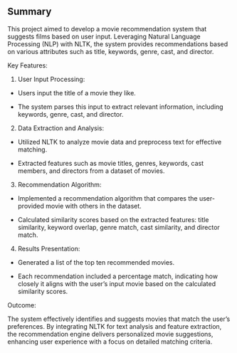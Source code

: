 ## Summary

This project aimed to develop a movie recommendation system that suggests films based on user input. Leveraging Natural Language Processing (NLP) with NLTK, the system provides recommendations based on various attributes such as title, keywords, genre, cast, and director.

Key Features:

1. User Input Processing:

 * Users input the title of a movie they like.

 * The system parses this input to extract relevant information, including keywords, genre, cast, and director.

2. Data Extraction and Analysis:

* Utilized NLTK to analyze movie data and preprocess text for effective matching.

* Extracted features such as movie titles, genres, keywords, cast members, and directors from a dataset of movies.

3. Recommendation Algorithm:

* Implemented a recommendation algorithm that compares the user-provided movie with others in the dataset.

* Calculated similarity scores based on the extracted features: title similarity, keyword overlap, genre match, cast similarity, and director match.

4. Results Presentation:

* Generated a list of the top ten recommended movies.

* Each recommendation included a percentage match, indicating how closely it aligns with the user’s input movie based on the calculated similarity scores.

Outcome:

The system effectively identifies and suggests movies that match the user’s preferences. By integrating NLTK for text analysis and feature extraction, the recommendation engine delivers personalized movie suggestions, enhancing user experience with a focus on detailed matching criteria.
